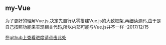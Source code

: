 ## my-Vue
为了更好的理解Vue.js,决定先自行从零搭建Vue.js的大致框架,再细读源码,由于是自己按照功能来实现相关代码,所以内部可能与Vue.js并不一样   -2017/12/15

[在github上查看进度请点击此处](https://kscript.github.io/myVue/)
